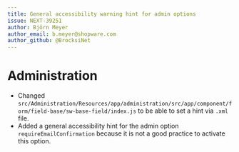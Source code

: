 ```yaml
---
title: General accessibility warning hint for admin options
issue: NEXT-39251
author: Björn Meyer
author_email: b.meyer@shopware.com
author_github: @BrocksiNet
---
```

# Administration
* Changed `src/Administration/Resources/app/administration/src/app/component/form/field-base/sw-base-field/index.js` to be able to set a hint via `.xml` file.
* Added a general accessibility hint for the admin option `requireEmailConfirmation` because it is not a good practice to activate this option.
